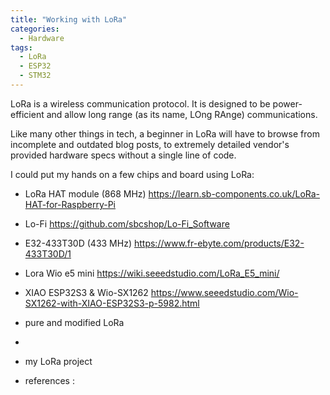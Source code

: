 ```yaml
---
title: "Working with LoRa"
categories:
  - Hardware
tags:
  - LoRa
  - ESP32
  - STM32
---
```


LoRa is a wireless communication protocol. It is designed to be power-efficient and allow long range (as its name, LOng RAnge) communications.

Like many other things in tech, a beginner in LoRa will have to browse from incomplete and outdated blog posts, to extremely detailed vendor's provided hardware specs without a single line of code.


I could put my hands on a few chips and board using LoRa: 
- LoRa HAT module (868 MHz) https://learn.sb-components.co.uk/LoRa-HAT-for-Raspberry-Pi
- Lo-Fi https://github.com/sbcshop/Lo-Fi_Software
- E32-433T30D (433 MHz) https://www.fr-ebyte.com/products/E32-433T30D/1
- Lora Wio e5 mini https://wiki.seeedstudio.com/LoRa_E5_mini/
- XIAO ESP32S3 & Wio-SX1262 https://www.seeedstudio.com/Wio-SX1262-with-XIAO-ESP32S3-p-5982.html



- pure and modified LoRa
- 
- my LoRa project
- references : 